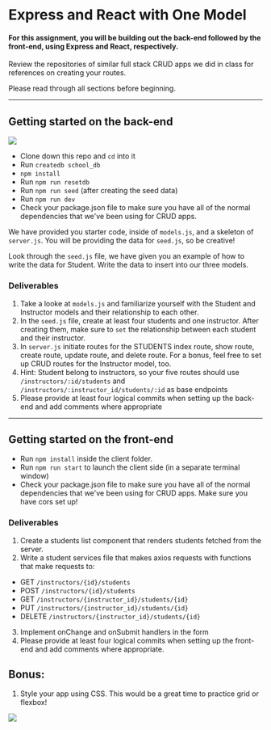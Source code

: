# Express and React with One Model 

#### For this assignment, you will be building out the back-end followed by the front-end, using Express and React, respectively.

Review the repositories of similar full stack CRUD apps we did in class for references on creating your routes.

Please read through all sections before beginning.

*******

## Getting started on the back-end

![](https://media.giphy.com/media/3o6ZtpWvwnhf34Oj0A/giphy.gif)

- Clone down this repo and `cd` into it
- Run `createdb school_db`
- `npm install`
- Run `npm run resetdb`
- Run `npm run seed` (after creating the seed data)
- Run `npm run dev`
- Check your package.json file to make sure you have all of the normal dependencies that we've been using for CRUD apps.

We have provided you starter code, inside of `models.js`, and a skeleton of `server.js`. You will be providing the data for `seed.js`, so be creative! 

Look through the `seed.js` file, we have given you an example of how to write the data for Student. Write the data to insert into our three models.

### Deliverables
1. Take a looke at `models.js` and familiarize yourself with the Student and Instructor models and their relationship to each other.
1. In the `seed.js` file, create at least four students and one instructor. After creating them, make sure to `set` the relationship between each student and their instructor. 
1. In `server.js` initiate routes for the STUDENTS index route, show route, create route, update route, and delete route. For a bonus, feel free to set up CRUD routes for the Instructor model, too.
1.  Hint: Student belong to instructors, so your five routes should use `/instructors/:id/students` and `/instructors/:instructor_id/students/:id` as base endpoints
1.  Please provide at least four logical commits when setting up the back-end and add comments where appropriate

************

## Getting started on the front-end

- Run `npm install` inside the client folder.
- Run `npm run start` to launch the client side (in a separate terminal window)
- Check your package.json file to make sure you have all of the normal dependencies that we've been using for CRUD apps. Make sure you have cors set up!

### Deliverables
1. Create a students list component that renders students fetched from the server.
1. Write a student services file that makes axios requests with functions that make requests to:
-  GET `/instructors/{id}/students`
-  POST  `/instructors/{id}/students`
-  GET `/instructors/{instructor_id}/students/{id}`
-  PUT `/instructors/{instructor_id}/students/{id}`
-  DELETE `/instructors/{instructor_id}/students/{id}`
3. Implement onChange and onSubmit handlers in the form
5. Please provide at least four logical commits when setting up the front-end and add comments where appropriate.



## Bonus:

1. Style your app using CSS. This would be a great time to practice grid or flexbox!

![](https://media.giphy.com/media/3orieYvLZXsgTkOHza/giphy.gif)

